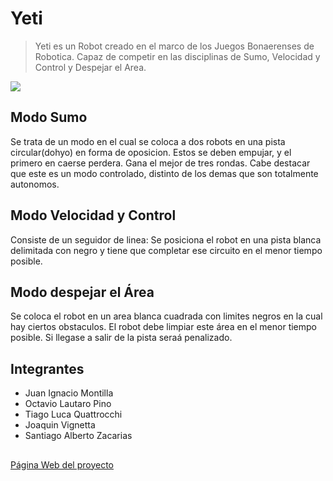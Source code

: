 # Yeti
> Yeti es un Robot creado en el marco de los Juegos Bonaerenses de Robotica. Capaz de competir en las disciplinas de Sumo, Velocidad y Control y Despejar el Area.



![](header.png)

## Modo Sumo

Se trata de un modo en el cual se coloca a dos robots en una pista circular(dohyo) en forma de oposicion. Estos se deben empujar, y el primero en caerse perdera. Gana el mejor de tres rondas. Cabe destacar que este es un modo controlado, distinto de los demas que son totalmente autonomos.


## Modo Velocidad y Control

Consiste de un seguidor de linea: Se posiciona el robot en una pista blanca delimitada con negro y tiene que completar ese circuito en el menor tiempo posible.

## Modo despejar el Área

Se coloca el robot en un area blanca cuadrada con limites negros en la cual hay ciertos obstaculos. El robot debe limpiar este área en el menor tiempo posible. Si llegase a salir de la pista seraá penalizado.  

## Integrantes

* Juan Ignacio Montilla 
* Octavio Lautaro Pino 
* Tiago Luca Quattrocchi
* Joaquin Vignetta
* Santiago Alberto Zacarias

## 

[Página Web del proyecto](https://elyeti123.000webhostapp.com/)

